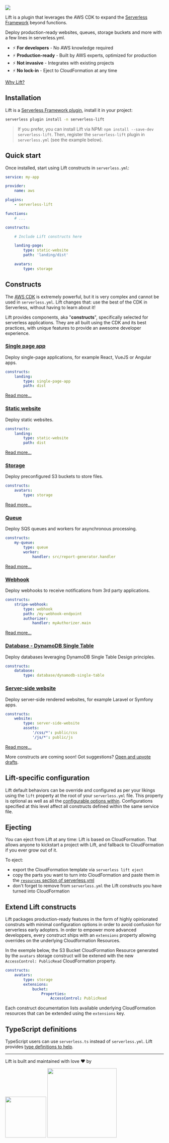 ![](docs/img/animation.gif)

Lift is a plugin that leverages the AWS CDK to expand the [Serverless Framework](https://www.serverless.com/) beyond functions.

Deploy production-ready websites, queues, storage buckets and more with a few lines in serverless.yml.

- ⚡️ **For developers** - No AWS knowledge required
- ⚡️ **Production-ready** - Built by AWS experts, optimized for production
- ⚡️ **Not invasive** - Integrates with existing projects
- ⚡️ **No lock-in** - Eject to CloudFormation at any time

[Why Lift?](docs/comparison.md)

## Installation

Lift is a [Serverless Framework plugin](https://www.serverless.com/plugins/), install it in your project:

```bash
serverless plugin install -n serverless-lift
```

> If you prefer, you can install Lift via NPM: `npm install --save-dev serverless-lift`. Then, register the `serverless-lift` plugin in `serverless.yml` (see the example below).

## Quick start

Once installed, start using Lift constructs in `serverless.yml`:

```yaml
service: my-app

provider:
    name: aws

plugins:
    - serverless-lift

functions:
    # ...

constructs:

    # Include Lift constructs here

    landing-page:
        type: static-website
        path: 'landing/dist'

    avatars:
        type: storage
```

## Constructs

The [AWS CDK](https://docs.aws.amazon.com/cdk/latest/guide/home.html) is extremely powerful, but it is very complex and cannot be used in `serverless.yml`. Lift changes that: use the best of the CDK in Serverless, without having to learn about it!

Lift provides components, aka "**constructs**", specifically selected for serverless applications. They are all built using the CDK and its best practices, with unique features to provide an awesome developer experience.

### [Single page app](docs/single-page-app.md)

Deploy single-page applications, for example React, VueJS or Angular apps.

```yaml
constructs:
    landing:
        type: single-page-app
        path: dist
```

[Read more...](docs/single-page-app.md)

### [Static website](docs/static-website.md)

Deploy static websites.

```yaml
constructs:
    landing:
        type: static-website
        path: dist
```

[Read more...](docs/static-website.md)

### [Storage](docs/storage.md)

Deploy preconfigured S3 buckets to store files.

```yaml
constructs:
    avatars:
        type: storage
```

[Read more...](docs/storage.md)

### [Queue](docs/queue.md)

Deploy SQS queues and workers for asynchronous processing.

```yaml
constructs:
    my-queue:
        type: queue
        worker:
            handler: src/report-generator.handler
```

[Read more...](docs/queue.md)

### [Webhook](docs/webhook.md)

Deploy webhooks to receive notifications from 3rd party applications.

```yaml
constructs:
    stripe-webhook:
        type: webhook
        path: /my-webhook-endpoint
        authorizer:
            handler: myAuthorizer.main
```

[Read more...](docs/webhook.md)

### [Database - DynamoDB Single Table](docs/database-dynamodb-single-table.md)

Deploy databases leveraging DynamoDB Single Table Design principles.

```yaml
constructs:
    database:
        type: database/dynamodb-single-table
```

### [Server-side website](docs/server-side-website.md)

Deploy server-side rendered websites, for example Laravel or Symfony apps.

```yaml
constructs:
    website:
        type: server-side-website
        assets:
            '/css/*': public/css
            '/js/*': public/js
```

[Read more...](docs/server-side-website.md)

More constructs are coming soon! Got suggestions? [Open and upvote drafts](https://github.com/getlift/lift/discussions/categories/constructs).

## Lift-specific configuration

Lift default behaviors can be override and configured as per your likings using the `lift` property at the root of your `serverless.yml` file. This property is optional as well as all the [configurable options within](docs/configuration.md). Configurations specified at this level affect all constructs defined within the same service file.

## Ejecting

You can eject from Lift at any time: Lift is based on CloudFormation. That allows anyone to kickstart a project with Lift, and fallback to CloudFormation if you ever grow out of it.

To eject:

- export the CloudFormation template via `serverless lift eject`
- copy the parts you want to turn into CloudFormation and paste them in the [`resources` section of serverless.yml](https://www.serverless.com/framework/docs/providers/aws/guide/resources/)
- don't forget to remove from `serverless.yml` the Lift constructs you have turned into CloudFormation

## Extend Lift constructs

Lift packages production-ready features in the form of highly opinionated construts with minimal configuration options in order to avoid confusion for serverless early adopters. In order to empower more advanced developpers, every construct ships with an `extensions` property allowing overrides on the underlying Cloudformation Resources.

In the exemple below, the S3 Bucket CloudFormation Resource generated by the `avatars` storage construct will be extened with the new `AccessControl: PublicRead` CloudFormation property.

```yaml
constructs:
    avatars:
        type: storage
        extensions:
            bucket:
                Properties:
                    AccessControl: PublicRead
```

Each construct documentation lists available underlying CloudFormation resources that can be extended using the `extensions` key.

## TypeScript definitions

TypeScript users can use `serverless.ts` instead of `serverless.yml`. Lift provides [type definitions to help](docs/serverless-types.md).

---

Lift is built and maintained with love ❤️ by

<a href="https://www.theodo.fr/" title="Theodo"><img src="docs/img/theodo.png" width="130"></a>
<a href="https://www.serverless.com/" title="Serverless"><img src="docs/img/serverless-logo.png" width="220"></a>
